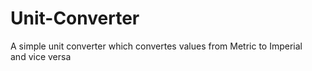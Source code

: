 # Unit-Converter
A simple unit converter which convertes values from Metric to Imperial <br>
and vice versa
